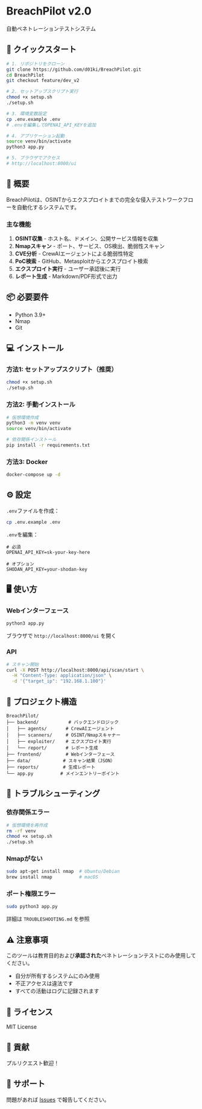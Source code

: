 # BreachPilot v2.0

自動ペネトレーションテストシステム

## 🚀 クイックスタート

```bash
# 1. リポジトリをクローン
git clone https://github.com/d01ki/BreachPilot.git
cd BreachPilot
git checkout feature/dev_v2

# 2. セットアップスクリプト実行
chmod +x setup.sh
./setup.sh

# 3. 環境変数設定
cp .env.example .env
# .envを編集してOPENAI_API_KEYを追加

# 4. アプリケーション起動
source venv/bin/activate
python3 app.py

# 5. ブラウザでアクセス
# http://localhost:8000/ui
```

## 🎯 概要

BreachPilotは、OSINTからエクスプロイトまでの完全な侵入テストワークフローを自動化するシステムです。

### 主な機能

1. **OSINT収集** - ホスト名、ドメイン、公開サービス情報を収集
2. **Nmapスキャン** - ポート、サービス、OS検出、脆弱性スキャン
3. **CVE分析** - CrewAIエージェントによる脆弱性特定
4. **PoC検索** - GitHub、Metasploitからエクスプロイト検索
5. **エクスプロイト実行** - ユーザー承認後に実行
6. **レポート生成** - Markdown/PDF形式で出力

## 📦 必要要件

- Python 3.9+
- Nmap
- Git

## 💻 インストール

### 方法1: セットアップスクリプト（推奨）

```bash
chmod +x setup.sh
./setup.sh
```

### 方法2: 手動インストール

```bash
# 仮想環境作成
python3 -m venv venv
source venv/bin/activate

# 依存関係インストール
pip install -r requirements.txt
```

### 方法3: Docker

```bash
docker-compose up -d
```

## ⚙️ 設定

`.env`ファイルを作成：

```bash
cp .env.example .env
```

`.env`を編集：

```env
# 必須
OPENAI_API_KEY=sk-your-key-here

# オプション
SHODAN_API_KEY=your-shodan-key
```

## 🖥️ 使い方

### Webインターフェース

```bash
python3 app.py
```

ブラウザで `http://localhost:8000/ui` を開く

### API

```bash
# スキャン開始
curl -X POST http://localhost:8000/api/scan/start \
  -H "Content-Type: application/json" \
  -d '{"target_ip": "192.168.1.100"}'
```

## 📁 プロジェクト構造

```
BreachPilot/
├── backend/           # バックエンドロジック
│   ├── agents/       # CrewAIエージェント
│   ├── scanners/     # OSINT/Nmapスキャナー
│   ├── exploiter/    # エクスプロイト実行
│   └── report/       # レポート生成
├── frontend/         # Webインターフェース
├── data/            # スキャン結果（JSON）
├── reports/         # 生成レポート
└── app.py          # メインエントリーポイント
```

## 🔧 トラブルシューティング

### 依存関係エラー

```bash
# 仮想環境を再作成
rm -rf venv
chmod +x setup.sh
./setup.sh
```

### Nmapがない

```bash
sudo apt-get install nmap  # Ubuntu/Debian
brew install nmap          # macOS
```

### ポート権限エラー

```bash
sudo python3 app.py
```

詳細は `TROUBLESHOOTING.md` を参照

## ⚠️ 注意事項

このツールは教育目的および**承認された**ペネトレーションテストにのみ使用してください。

- 自分が所有するシステムにのみ使用
- 不正アクセスは違法です
- すべての活動はログに記録されます

## 📝 ライセンス

MIT License

## 🤝 貢献

プルリクエスト歓迎！

## 📧 サポート

問題があれば [Issues](https://github.com/d01ki/BreachPilot/issues) で報告してください。

